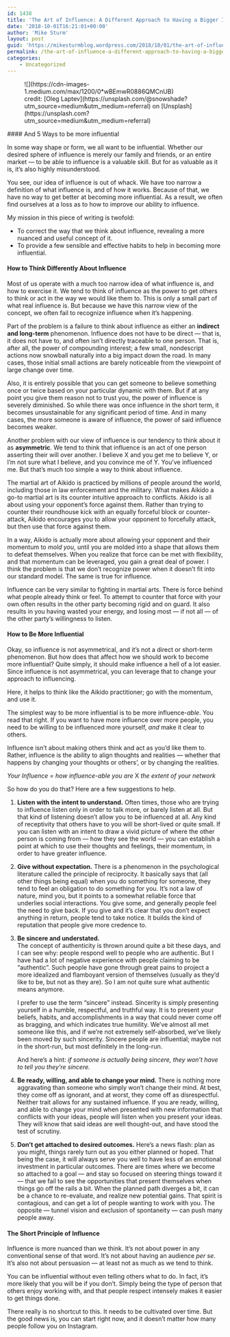 ```yaml
---
id: 1438
title: 'The Art of Influence: A Different Approach to Having a Bigger Impact'
date: '2018-10-01T16:21:01+00:00'
author: 'Mike Sturm'
layout: post
guid: 'https://mikesturmblog.wordpress.com/2018/10/01/the-art-of-influence-a-different-approach-to-having-a-bigger-impact/'
permalink: /the-art-of-influence-a-different-approach-to-having-a-bigger-impact/
categories:
    - Uncategorized
---
```


<figure class="wp-caption">![](https://cdn-images-1.medium.com/max/1200/0*wBEmwR0886QMCnUB)<figcaption class="wp-caption-text">credit: [Oleg Laptev](https://unsplash.com/@snowshade?utm_source=medium&utm_medium=referral) on [Unsplash](https://unsplash.com?utm_source=medium&utm_medium=referral)</figcaption></figure>#### And 5 Ways to be more influential

In some way shape or form, we all want to be influential. Whether our desired sphere of influence is merely our family and friends, or an entire market — to be able to influence is a valuable skill. But for as valuable as it is, it’s also highly misunderstood.

You see, our idea of influence is out of whack. We have too narrow a definition of what influence is, and of how it works. Because of that, we have no way to get better at becoming more influential. As a result, we often find ourselves at a loss as to how to improve our ability to influence.

My mission in this piece of writing is twofold:

- To correct the way that we think about influence, revealing a more nuanced and useful concept of it.
- To provide a few sensible and effective habits to help in becoming more influential.

#### How to Think Differently About Influence

Most of us operate with a much too narrow idea of what influence is, and how to exercise it. We tend to think of influence as the power to get others to think or act in the way we would like them to. This is only a small part of what real influence is. But because we have this narrow view of the concept, we often fail to recognize influence when it’s happening.

Part of the problem is a failure to think about influence as either an **indirect and long-term** phenomenon. Influence does not have to be direct — that is, it does not have to, and often isn’t directly traceable to one person. That is, after all, the power of compounding interest; a few small, nondescript actions now snowball naturally into a big impact down the road. In many cases, those initial small actions are barely noticeable from the viewpoint of large change over time.

Also, it is entirely possible that you can get someone to believe something once or twice based on your particular dynamic with them. But if at any point you give them reason not to trust you, the power of influence is severely diminished. So while there was once influence in the short term, it becomes unsustainable for any significant period of time. And in many cases, the more someone is aware of influence, the power of said influence becomes weaker.

Another problem with our view of influence is our tendency to think about it as **asymmetric**. We tend to think that influence is an act of one person asserting their will over another. I believe X and you get me to believe Y, or I’m not sure what I believe, and you convince me of Y. You’ve influenced me. But that’s much too simple a way to think about influence.

The martial art of Aikido is practiced by millions of people around the world, including those in law enforcement and the military. What makes Aikido a go-to martial art is its counter intuitive approach to conflicts. Aikido is all about using your opponent’s force against them. Rather than trying to counter their roundhouse kick with an equally forceful block or counter-attack, Aikido encourages you to allow your opponent to forcefully attack, but then use that force against them.

In a way, Aikido is actually more about allowing your opponent and their momentum to *mold you*, until you are molded into a shape that allows them to defeat themselves. When you realize that force can be met with flexibility, and that momentum can be leveraged, you gain a great deal of power. I think the problem is that we don’t recognize power when it doesn’t fit into our standard model. The same is true for influence.

Influence can be very similar to fighting in martial arts. There is force behind what people already think or feel. To attempt to counter that force with your own often results in the other party becoming rigid and on guard. It also results in you having wasted your energy, and losing most — if not all — of the other party’s willingness to listen.

#### **How to Be More Influential**

Okay, so influence is not asymmetrical, and it’s not a direct or short-term phenomenon. But how does that affect how we should work to become more influential? Quite simply, it should make influence a hell of a lot easier. Since influence is not asymmetrical, you can leverage that to change your approach to influencing.

Here, it helps to think like the Aikido practitioner; go with the momentum, and use it.

The simplest way to be more influential is to be more influence-*able*. You read that right. If you want to have more influence over more people, you need to be willing to be influenced more yourself, *and* make it clear to others.

Influence isn’t about making others think and act as you’d like them to. Rather, influence is the ability to align thoughts and realities — whether that happens by changing your thoughts or others’, or by changing the realities.

*Your Influence = how influence-able you are* X *the extent of your network*

So how do you do that? Here are a few suggestions to help.

1. **Listen with the intent to understand.** Often times, those who are trying to influence listen only in order to talk more, or barely listen at all. But that kind of listening doesn’t allow you to be influenced at all. Any kind of receptivity that others have to you will be short-lived or quite small. If you can listen with an intent to draw a vivid picture of where the other person is coming from — how they see the world — you can establish a point at which to use their thoughts and feelings, their momentum, in order to have greater influence.
2. **Give without expectation.** There is a phenomenon in the psychological literature called the principle of reciprocity. It basically says that (all other things being equal) when you do something for someone, they tend to feel an obligation to do something for you. It’s not a law of nature, mind you, but it points to a somewhat reliable force that underlies social interactions. You give some, and generally people feel the need to give back. If you give and it’s clear that you don’t expect anything in return, people tend to take notice. It builds the kind of reputation that people give more credence to.
3. **Be sincere and understated.**  
    The concept of authenticity is thrown around quite a bit these days, and I can see why: people respond well to people who are authentic. But I have had a lot of negative experience with people claiming to be “authentic”. Such people have gone through great pains to project a more idealized and flamboyant version of themselves (usually as they’d like to be, but not as they are). So I am not quite sure what authentic means anymore.  
       
    I prefer to use the term “sincere” instead. Sincerity is simply presenting yourself in a humble, respectful, and truthful way. It is to present your beliefs, habits, and accomplishments in a way that could never come off as bragging, and which indicates true humility. We’ve almost all met someone like this, and if we’re not extremely self-absorbed, we’ve likely been moved by such sincerity. Sincere people are influential; maybe not in the short-run, but most definitely in the long-run.  
       
    And here’s a hint: *if someone is actually being sincere, they won’t have to tell you they’re sincere.*
4. **Be ready, willing, and able to change your mind.** There is nothing more aggravating than someone who simply won’t change their mind. At best, they come off as ignorant, and at worst, they come off as disrespectful. Neither trait allows for any sustained influence. If you are ready, willing, and able to change your mind when presented with new information that conflicts with your ideas, people will listen when you present your ideas. They will know that said ideas are well thought-out, and have stood the test of scrutiny.
5. **Don’t get attached to desired outcomes.** Here’s a news flash: plan as you might, things rarely turn out as you either planned or hoped. That being the case, it will always serve you well to have less of an emotional investment in particular outcomes. There are times where we become so attached to a goal — and stay so focused on steering things toward it — that we fail to see the opportunities that present themselves when things go off the rails a bit. When the planned path diverges a bit, it can be a chance to re-evaluate, and realize new potential gains. That spirit is contagious, and can get a lot of people wanting to work with you. The opposite — tunnel vision and exclusion of spontaneity — can push many people away.

#### **The Short Principle of Influence**

Influence is more nuanced than we think. It’s not about power in any conventional sense of that word. It’s not about having an audience *per se*. It’s also not about persuasion — at least not as much as we tend to think.

You can be influential without even telling others what to do. In fact, it’s more likely that you will be if you don’t. Simply being the type of person that others enjoy working with, and that people respect intensely makes it easier to get things done.

There really is no shortcut to this. It needs to be cultivated over time. But the good news is, you can start right now, and it doesn’t matter how many people follow you on Instagram.